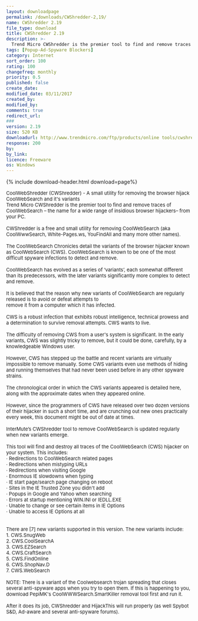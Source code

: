 ```yaml
---
layout: downloadpage
permalink: /downloads/CWShredder-2,19/
name: CWShredder 2.19
file_type: download
title: CWShredder 2.19
description: >-
  Trend Micro CWShredder is the premier tool to find and remove traces of CoolWebSearch – the name for a wide range of insidious browser hijackers– from your PC.
tags: [Popup-Ad-Spyware Blockers]
category: Internet
sort_order: 100
rating: 100
changefreq: monthly
priority: 0.5
published: false
create_date:
modified_date: 03/11/2017
created_by:
modified_by:
comments: true
redirect_url:
###
version: 2.19
size: 520 KB
downloadurl: http://www.trendmicro.com/ftp/products/online tools/cwshredder.exe
response: 200
by:
by_link:
licence: Freeware  
os: Windows
---
```


{% include download-header.html download=page%}

<p style="fix-download-text !important">
<p><font size="2">CoolWebShredder (CWShredder) - A small utility for removing the browser hijack CoolWebSearch and it's variants <br />
Trend Micro CWShredder is the premier tool to find and remove traces of CoolWebSearch – the name for a wide range of insidious browser hijackers– from your PC. <br />
<br />
CWShredder is a free and small utility for removing CoolWebSearch (aka CoolWwwSearch, White-Pages.ws, YouFindAll and many more other names). <br />
<br />
The CoolWebSearch Chronicles detail the variants of the browser hijacker known as CoolWebSearch (CWS). CoolWebSearch is known to be one of the most difficult spyware infections to detect and remove. <br />
<br />
CoolWebSearch has evolved as a series of ‘variants’, each somewhat different than its predecessors, with the later variants significantly more complex to detect and remove. <br />
<br />
It is believed that the reason why new variants of CoolWebSearch are regularly released is to avoid or defeat attempts to <br />
remove it from a computer which it has infected. <br />
<br />
CWS is a robust infection that exhibits robust intelligence, technical prowess and a determination to survive removal attempts. CWS wants to live. <br />
<br />
The difficulty of removing CWS from a user's system is significant. In the early variants, CWS was slightly tricky to remove, but it could be done, carefully, by a knowledgeable Windows user. <br />
<br />
However, CWS has stepped up the battle and recent variants are virtually impossible to remove manually. Some CWS variants even use methods of hiding and running themselves that had never been used before in any other spyware strains. <br />
<br />
The chronological order in which the CWS variants appeared is detailed here, along with the approximate dates when they appeared online. <br />
<br />
However, since the programmers of CWS have released over two dozen versions of their hijacker in such a short time, and are crunching out new ones practically every week, this document might be out of date at times. <br />
<br />
InterMute’s CWShredder tool to remove CoolWebSearch is updated regularly when new variants emerge. <br />
<br />
This tool will find and destroy all traces of the CoolWebSearch (CWS) hijacker on your system. This includes: <br />
· Redirections to CoolWebSearch related pages <br />
· Redirections when mistyping URLs <br />
· Redirections when visiting Google <br />
· Enormous IE slowdowns when typing <br />
· IE start page/search page changing on reboot <br />
· Sites in the IE Trusted Zone you didn't add <br />
· Popups in Google and Yahoo when searching <br />
· Errors at startup mentioning WIN.INI or IEDLL.EXE <br />
· Unable to change or see certain items in IE Options <br />
· Unable to access IE Options at all <br />
<br />
<br />
There are [7] new variants supported in this version. The new variants include: <br />
1. CWS.SnugWeb <br />
2. CWS.CoolSearchA <br />
3. CWS.EZSearch <br />
4. CWS.CraftSearch <br />
5. CWS.FindOnline <br />
6. CWS.ShopNav.D <br />
7. CWS.WebSearch <br />
<br />
NOTE: There is a variant of the Coolwebsearch trojan spreading that closes several anti-spyware apps when you try to open them. If this is happening to you, download PepiMK's CoolWWWSearch.SmartKiller removal tool first and run it. <br />
<br />
After it does its job, CWShredder and HijackThis will run properly (as well Spybot S&amp;D, Ad-aware and several anti-spyware forums).</font></p></p>
